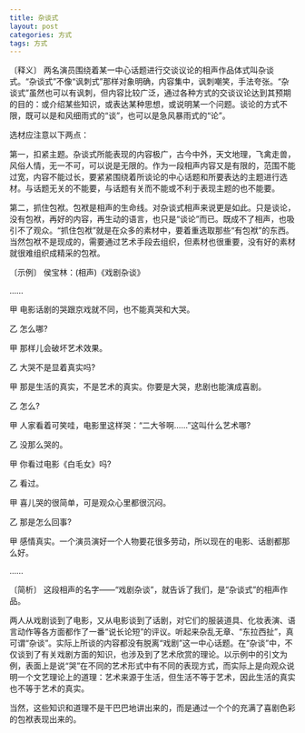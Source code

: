 ```yaml
---
title: 杂谈式
layout: post
categories: 方式
tags: 方式
---
```


〔释义〕 两名演员围绕着某一中心话题进行交谈议论的相声作品体式叫杂谈式。“杂谈式”不像“讽刺式”那样对象明确，内容集中，讽刺嘲笑，手法夸张。“杂谈式”虽然也可以有讽刺，但内容比较广泛，通过各种方式的交谈议论达到其预期的目的：或介绍某些知识，或表达某种思想，或说明某一个问题。谈论的方式不限，既可以是和风细雨式的“谈”，也可以是急风暴雨式的“论”。

选材应注意以下两点：

第一，扣紧主题。杂谈式所能表现的内容极广，古今中外，天文地理，飞禽走兽，风俗人情，无一不可，可以说是无限的。作为一段相声内容又是有限的，范围不能过宽，内容不能过长，要紧紧围绕着所谈论的中心话题和所要表达的主题进行选材。与话题无关的不能要，与话题有关而不能或不利于表现主题的也不能要。

第二，抓住包袱。包袱是相声的生命线。对杂谈式相声来说更是如此。只是谈论，没有包袱，再好的内容，再生动的语言，也只是“谈论”而已。既成不了相声，也吸引不了观众。“抓住包袱”就是在众多的素材中，要着重选取那些“有包袱”的东西。当然包袱不是现成的，需要通过艺术手段去组织，但素材也很重要，没有好的素材就很难组织成精采的包袱。

〔示例〕 侯宝林：(相声)《戏剧杂谈》

……

甲 电影话剧的哭跟京戏就不同，也不能真哭和大哭。

乙 怎么哪?

甲 那样儿会破坏艺术效果。

乙 大哭不是显着真实吗?

甲 那是生活的真实，不是艺术的真实。你要是大哭，悲剧也能演成喜剧。

乙 怎么?

甲 人家看着可笑哇，电影里这样哭：“二大爷啊……”这叫什么艺术哪?

乙 没那么哭的。

甲 你看过电影《白毛女》吗?

乙 看过。

甲 喜儿哭的很简单，可是观众心里都很沉闷。

乙 那是怎么回事?

甲 感情真实。一个演员演好一个人物要花很多劳动，所以现在的电影、话剧都那么好。

……

〔简析〕 这段相声的名字——“戏剧杂谈”，就告诉了我们，是“杂谈式”的相声作品。

两人从戏剧谈到了电影，又从电影谈到了话剧，对它们的服装道具、化妆表演、语言动作等各方面都作了一番“说长论短”的评议。听起来杂乱无章、“东拉西扯”，真可谓“杂谈”。实际上所谈的内容都没有脱离“戏剧”这一中心话题。在“杂谈”中，不仅谈到了有关戏剧方面的知识，也涉及到了艺术欣赏的理论。以示例中的引文为例，表面上是说“哭”在不同的艺术形式中有不同的表现方式，而实际上是向观众说明一个文艺理论上的道理：艺术来源于生活，但生活不等于艺术，因此生活的真实也不等于艺术的真实。

当然，这些知识和道理不是干巴巴地讲出来的，而是通过一个个的充满了喜剧色彩的包袱表现出来的。 